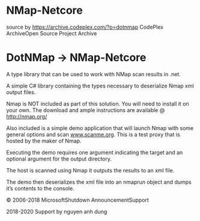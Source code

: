 # NMap-Netcore
source by https://archive.codeplex.com/?p=dotnmap
CodePlex ArchiveOpen Source Project Archive

# DotNMap -> NMap-Netcore

A type library that can be used to work with NMap scan results in .net.

A simple C# library containing the types necessary to deserialize Nmap xml output files.

Nmap is NOT included as part of this solution. You will need to install it on your own. The download and ample instructions are available @ http://nmap.org/

Also included is a simple demo application that will launch Nmap with some general options and scan www.scanme.org. This is a test proxy that is hosted by the maker of Nmap.

Executing the demo requires one argument indicating the target and an optional argument for the output directory.

The host is scanned using Nmap it outputs the results to an xml file.



The demo then deserializes the xml file into an nmaprun object and dumps it’s contents to the console.



© 2006-2018 MicrosoftShutdown AnnouncementSupport

2018-2020 Support by nguyen anh dung
